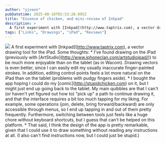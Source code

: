 ```yaml
---
author: "yjsoon"
pubDatetime: 2025-08-18T02:53:28.095Z
title: "Essence of chicken, and mini-review of Inkpad"
description: >
  A first experiment with [Inkpad](http://www.taptrix.com), a vector drawing tool for the iPad. Some thoughts: * I've found drawing on the iPad (prev...
tags: ["Links", "Drawings", "iPad", "Reviews"]
---
```






[![](http://farm6.static.flickr.com/5106/5548456231_725ee0c1f1.jpg)](http://www.flickr.com/photos/yjsoon/5548456231/ "photo sharing") A first experiment with \[Inkpad\](http://www.taptrix.com), a vector drawing tool for the iPad. Some thoughts: \* I've found drawing on the iPad (previously with \[ArtStudio\](http://www.iphoneclan.com/artstudioipad/)) to be much more enjoyable than on the tablet (as in Wacom). Drawing vectors is even better, since I can easily edit my usually inaccurate finger-painted strokes. In addition, editing control points feels a lot more natural on the iPad than on the tablet (problems with pudgy fingers aside). \* I bought the app hoping I could do my \[comic\](http://stupidchicken.com) on it, but I might just end up going back to the tablet. My main quibbles are that I can't (or haven't yet figured out how to) "pick up" a path to continue drawing it, and that the interface requires a bit too much tapping for my liking. For example, some operations (join, delete, bring forward/backward) are only accessible through menus, so I end up tapping in and out of them pretty frequently. Furthermore, switching between tools just feels like a huge chore without keyboard shortcuts, but I guess that can't be helped on this platform. \* That said, I think the design of the app is pretty remarkable, given that I could use it to draw something without reading any instructions at all. (I also can't find instructions now, but I could just be stupid.)